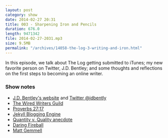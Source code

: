 ```yaml
---
layout: post
category: show
date: 2014-02-27 20:31
title: 003 - Sharpening Iron and Pencils
duration: 676.0
length: 9471342
file: 2014-02-27-2031.mp3
size: 9.5MB
permalink: "/archives/14058-the-log-3-writing-and-iron.html"
---
```



In this episode, we talk about The Log getting submitted to iTunes; my new favorite person on Twitter, J.D. Bentley; and some thoughts and reflections on the first steps to becoming an online writer.

### Show notes
- [J.D. Bentley's website](http://jdbentley.com) and [Twitter @jdbently](https://twitter.com/jdbentley)
- [The Wired Writers Guild](http://wiredwritersguild.com/about/)
- [Proverbs 27:17](http://bible.com/1/pro.27.17.nlt)
- [Jekyll Blogging Engine](http://jekyllrb.com)
- [Quantity v. Quality anecdote](http://thewritepractice.com/quantity-v-quality/)
- [Daring Fireball](http://daringfireball.net)
- [Matt Gemmell](http://mattgemmell.com)
